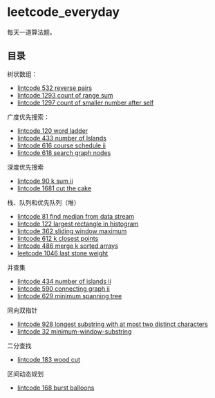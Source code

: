 # leetcode_everyday
每天一道算法题。

## 目录

树状数组：
- [lintcode 532 reverse pairs](2020-08-26/532%20reverse-pairs.md)
- [lintcode 1293 count of range sum](2020-08-27/1293%20count-of-range-sum.md)
- [lintcode 1297 count of smaller number after self](2020-08-28/1297%20count%20of%20smaller%20numbers%20after%20self.md)

广度优先搜索：
- [lintcode 120 word ladder](2020-08-29/120%20word-ladder.md)
- [lintcode 433 number of lslands](2020-08-30/433%20number%20of%20islands.md)
- [lintcode 616 course schedule ii](2020-08-31/616%20course%20schedule%20ii.md)
- [lintcode 618 search graph nodes](2020-09-01/618%20search%20graph%20nodes.md)

深度优先搜索
- [lintcode 90 k sum ii](2020-09-02/90%20k%20sum%20ii.md)
- [lintcode 1681 cut the cake](2020-09-15/1681%20cut%20the%20cake.md)

栈、队列和优先队列（堆）
- [lintcode 81 find median from data stream](2020-09-03/81%20find%20median%20from%20data%20stream.md)
- [lintcode 122 largest rectangle in histogram](2020-09-05/122%20largest%20rectangle%20in%20histogram.md)
- [lintcode 362 sliding window maximum](2020-09-09/362%20sliding%20window%20maximum.md)
- [lintcode 612 k closest points](2020-09-10/612%20k%20closest%20points.md)
- [lintcode 486 merge k sorted arrays](2020-09-12/486%20merge%20k%20sorted%20arrays.md)
- [leetcode 1046 last stone weight](2020-09-16/1046%20last%20stone%20weight.md)

并查集
- [lintcode 434 number of islands ii](2020-09-04/434%20number%20of%20islands%20ii.md)
- [lintcode 590 connecting graph ii](2020-09-06/590%20connecting%20graph%20ii.md)
- [lintcode 629 minimum spanning tree](2020-09-13/629%20minimum%20spanning%20tree.md)

同向双指针
- [lintcode 928 longest substring with at most two distinct characters](2020-09-07/928%20longest%20substring%20with%20at%20most%20two%20distinct%20characters.md)
- [lintcode 32 minimum-window-substring](2020-09-14/32%20minimum-window-substring.md)

二分查找
- [lintcode 183 wood cut](2020-09-08/183%20wood%20cut.md)

区间动态规划
- [lintcode 168 burst balloons](2020-09-11/168%20burst%20balloons.md)
